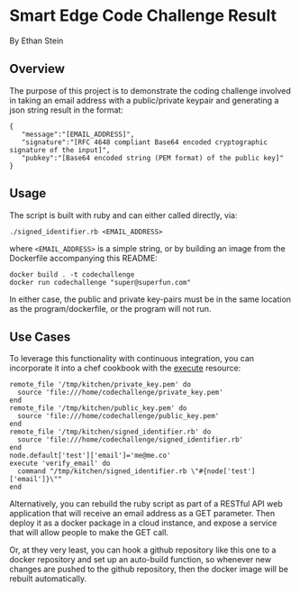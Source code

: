# Smart Edge Code Challenge Result
By Ethan Stein

## Overview
The purpose of this project is to demonstrate the coding challenge involved in taking an email address with a public/private keypair and generating a json string result in the format:
```
{
   "message":"[EMAIL_ADDRESS]",
   "signature":"[RFC 4648 compliant Base64 encoded cryptographic signature of the input]",
   "pubkey":"[Base64 encoded string (PEM format) of the public key]"
}
```

## Usage
The script is built with ruby and can either called directly, via:

`./signed_identifier.rb <EMAIL_ADDRESS>` 

where `<EMAIL_ADDRESS>` is a simple string, or by building an image from the Dockerfile accompanying this README:
```
docker build . -t codechallenge
docker run codechallenge "super@superfun.com"
```

In either case, the public and private key-pairs must be in the same location as the program/dockerfile, or the program will not run.

## Use Cases
To leverage this functionality with continuous integration, you can incorporate it into a chef cookbook with the [execute](https://docs.chef.io/resource_execute.html) resource:
```
remote_file '/tmp/kitchen/private_key.pem' do
  source 'file:///home/codechallenge/private_key.pem'
end
remote_file '/tmp/kitchen/public_key.pem' do
  source 'file:///home/codechallenge/public_key.pem'
end
remote_file '/tmp/kitchen/signed_identifier.rb' do
  source 'file:///home/codechallenge/signed_identifier.rb'
end
node.default['test']['email']='me@me.co'
execute 'verify_email' do
  command "/tmp/kitchen/signed_identifier.rb \"#{node['test']['email']}\""
end
```
Alternatively, you can rebuild the ruby script as part of a RESTful API web application that will receive an email address as a GET parameter. Then deploy it as a docker package in a cloud instance, and expose a service that will allow people to make the GET call.

Or, at they very least, you can hook a github repository like this one to a docker repository and set up an auto-build function, so whenever new changes are pushed to the github repository, then the docker image will be rebuilt automatically.
